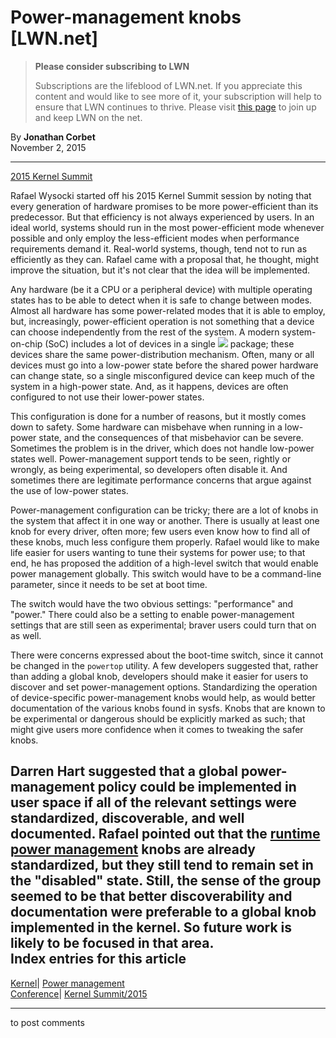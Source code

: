 # Power-management knobs [LWN.net]

> **Please consider subscribing to LWN**
> 
> Subscriptions are the lifeblood of LWN.net. If you appreciate this content and would like to see more of it, your subscription will help to ensure that LWN continues to thrive. Please visit [this page](/Promo/nst-nag1/subscribe) to join up and keep LWN on the net. 

By **Jonathan Corbet**  
November 2, 2015 

* * *

[2015 Kernel Summit](/Articles/KernelSummit2015/)

Rafael Wysocki started off his 2015 Kernel Summit session by noting that every generation of hardware promises to be more power-efficient than its predecessor. But that efficiency is not always experienced by users. In an ideal world, systems should run in the most power-efficient mode whenever possible and only employ the less-efficient modes when performance requirements demand it. Real-world systems, though, tend not to run as efficiently as they can. Rafael came with a proposal that, he thought, might improve the situation, but it's not clear that the idea will be implemented. 

Any hardware (be it a CPU or a peripheral device) with multiple operating states has to be able to detect when it is safe to change between modes. Almost all hardware has some power-related modes that it is able to employ, but, increasingly, power-efficient operation is not something that a device can choose independently from the rest of the system. A modern system-on-chip (SoC) includes a lot of devices in a single [![](https://static.lwn.net/images/conf/2015/klf-ks/RafaelWysocki-sm.jpg)](/Articles/662702/) package; these devices share the same power-distribution mechanism. Often, many or all devices must go into a low-power state before the shared power hardware can change state, so a single misconfigured device can keep much of the system in a high-power state. And, as it happens, devices are often configured to not use their lower-power states. 

This configuration is done for a number of reasons, but it mostly comes down to safety. Some hardware can misbehave when running in a low-power state, and the consequences of that misbehavior can be severe. Sometimes the problem is in the driver, which does not handle low-power states well. Power-management support tends to be seen, rightly or wrongly, as being experimental, so developers often disable it. And sometimes there are legitimate performance concerns that argue against the use of low-power states. 

Power-management configuration can be tricky; there are a lot of knobs in the system that affect it in one way or another. There is usually at least one knob for every driver, often more; few users even know how to find all of these knobs, much less configure them properly. Rafael would like to make life easier for users wanting to tune their systems for power use; to that end, he has proposed the addition of a high-level switch that would enable power management globally. This switch would have to be a command-line parameter, since it needs to be set at boot time. 

The switch would have the two obvious settings: "performance" and "power." There could also be a setting to enable power-management settings that are still seen as experimental; braver users could turn that on as well. 

There were concerns expressed about the boot-time switch, since it cannot be changed in the `powertop` utility. A few developers suggested that, rather than adding a global knob, developers should make it easier for users to discover and set power-management options. Standardizing the operation of device-specific power-management knobs would help, as would better documentation of the various knobs found in sysfs. Knobs that are known to be experimental or dangerous should be explicitly marked as such; that might give users more confidence when it comes to tweaking the safer knobs. 

Darren Hart suggested that a global power-management policy could be implemented in user space if all of the relevant settings were standardized, discoverable, and well documented. Rafael pointed out that the [runtime power management](/Articles/347573/) knobs are already standardized, but they still tend to remain set in the "disabled" state. Still, the sense of the group seemed to be that better discoverability and documentation were preferable to a global knob implemented in the kernel. So future work is likely to be focused in that area.  
Index entries for this article  
---  
[Kernel](/Kernel/Index)| [Power management](/Kernel/Index#Power_management)  
[Conference](/Archives/ConferenceIndex/)| [Kernel Summit/2015](/Archives/ConferenceIndex/#Kernel_Summit-2015)  
  


* * *

to post comments 
